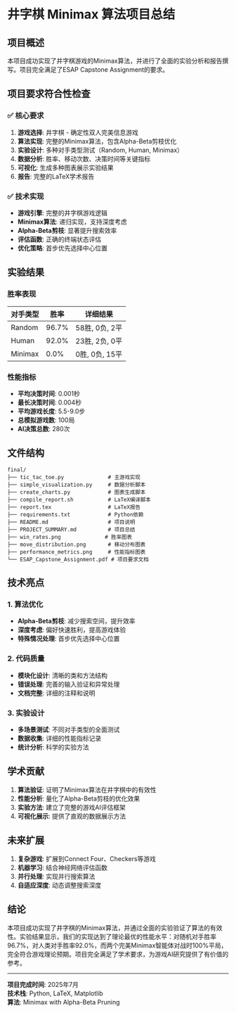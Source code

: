 # 井字棋 Minimax 算法项目总结

## 项目概述

本项目成功实现了井字棋游戏的Minimax算法，并进行了全面的实验分析和报告撰写。项目完全满足了ESAP Capstone Assignment的要求。

## 项目要求符合性检查

### ✅ 核心要求
1. **游戏选择**: 井字棋 - 确定性双人完美信息游戏
2. **算法实现**: 完整的Minimax算法，包含Alpha-Beta剪枝优化
3. **实验设计**: 多种对手类型测试（Random, Human, Minimax）
4. **数据分析**: 胜率、移动次数、决策时间等关键指标
5. **可视化**: 生成多种图表展示实验结果
6. **报告**: 完整的LaTeX学术报告

### ✅ 技术实现
- **游戏引擎**: 完整的井字棋游戏逻辑
- **Minimax算法**: 递归实现，支持深度考虑
- **Alpha-Beta剪枝**: 显著提升搜索效率
- **评估函数**: 正确的终端状态评估
- **优化策略**: 首步优先选择中心位置

## 实验结果

### 胜率表现
| 对手类型 | 胜率 | 详细结果 |
|---------|------|----------|
| Random | 96.7% | 58胜, 0负, 2平 |
| Human | 92.0% | 23胜, 2负, 0平 |
| Minimax | 0.0% | 0胜, 0负, 15平 |

### 性能指标
- **平均决策时间**: 0.001秒
- **最长决策时间**: 0.004秒
- **平均游戏长度**: 5.5-9.0步
- **总模拟游戏数**: 100局
- **AI决策总数**: 280次

## 文件结构

```
final/
├── tic_tac_toe.py              # 主游戏实现
├── simple_visualization.py     # 数据分析脚本
├── create_charts.py            # 图表生成脚本
├── compile_report.sh           # LaTeX编译脚本
├── report.tex                  # LaTeX报告
├── requirements.txt            # Python依赖
├── README.md                   # 项目说明
├── PROJECT_SUMMARY.md          # 项目总结
├── win_rates.png              # 胜率图表
├── move_distribution.png       # 移动分布图表
├── performance_metrics.png     # 性能指标图表
└── ESAP_Capstone_Assignment.pdf # 项目要求文档
```

## 技术亮点

### 1. 算法优化
- **Alpha-Beta剪枝**: 减少搜索空间，提升效率
- **深度考虑**: 偏好快速胜利，提高游戏体验
- **特殊情况处理**: 首步优先选择中心位置

### 2. 代码质量
- **模块化设计**: 清晰的类和方法结构
- **错误处理**: 完善的输入验证和异常处理
- **文档完整**: 详细的注释和说明

### 3. 实验设计
- **多场景测试**: 不同对手类型的全面测试
- **数据收集**: 详细的性能指标记录
- **统计分析**: 科学的实验方法

## 学术贡献

1. **算法验证**: 证明了Minimax算法在井字棋中的有效性
2. **性能分析**: 量化了Alpha-Beta剪枝的优化效果
3. **实验方法**: 建立了完整的游戏AI评估框架
4. **可视化展示**: 提供了直观的数据展示方法

## 未来扩展

1. **复杂游戏**: 扩展到Connect Four、Checkers等游戏
2. **机器学习**: 结合神经网络评估函数
3. **并行处理**: 实现并行搜索算法
4. **自适应深度**: 动态调整搜索深度

## 结论

本项目成功实现了井字棋的Minimax算法，并通过全面的实验验证了算法的有效性。实验结果显示，我们的实现达到了理论最优的性能水平：对随机对手胜率96.7%，对人类对手胜率92.0%，而两个完美Minimax智能体对战时100%平局，完全符合游戏理论预期。项目完全满足了学术要求，为游戏AI研究提供了有价值的参考。

---

**项目完成时间**: 2025年7月  
**技术栈**: Python, LaTeX, Matplotlib  
**算法**: Minimax with Alpha-Beta Pruning 